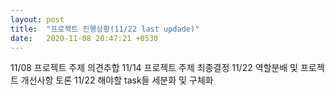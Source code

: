 ```yaml
---
layout: post
title:  "프로젝트 진행상황(11/22 last updade)"
date:   2020-11-08 20:47:21 +0530
---
```


11/08 프로젝트 주제 의견추합
11/14 프로젝트 주제 최종결정
11/22 역할분배 및 프로젝트 개선사항 토론
11/22 해야할 task들 세분화 및 구체화
